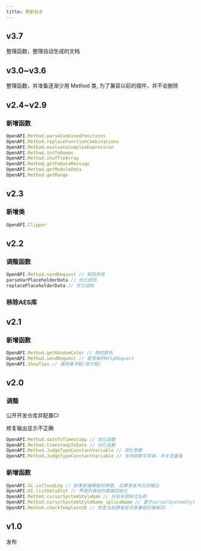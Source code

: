 ```yaml
---
title: 更新日志
---
```


## v3.7

整理函数，整理自动生成的文档

## v3.0~v3.6

整理函数，并准备逐渐少用 Method 类, 为了兼容以前的插件，并不会删除

## v2.4~v2.9

### 新增函数

```ts [ts]
OpenAPI.Method.parseCombinedFunctions
OpenAPI.Method.replaceFunctionCombinations
OpenAPI.Method.evaluateComplexExpression
OpenAPI.Method.intToRoman
OpenAPI.Method.shuffleArray
OpenAPI.Method.getFeDataMessage
OpenAPI.Method.getModuleData
OpenAPI.Method.getRange
```

## v2.3

### 新增类

```ts [ts]
OpenAPI.Clipper
```

## v2.2

### 调整函数

```ts [ts]
OpenAPI.Method.sendRequest // 即将弃用
parseVarPlaceholderData // 优化结构
replacePlaceholderData // 优化结构
```

### 移除AES库

## v2.1

### 新增函数

```ts [ts]
OpenAPI.Method.getRandomColor // 随机颜色
OpenAPI.Method.sendRequest // 更简单的HttpRequest
OpenAPI.ShowTips // 通用悬浮框(提示框)
```

## v2.0

### 调整

公开开发仓库并配置CI

修复输出显示不正确

```ts [ts]
OpenAPI.Method.dateToTimestamp // 优化函数
OpenAPI.Method.timestampToDate // 优化函数
OpenAPI.Method.JudgeTypeConstantVariable // 简化参数
OpenAPI.Method.JudgeTypeConstantVariable // 支持获取字符串、开关变量值
```

### 新增函数

```ts [ts]
OpenAPI.GC.isCloudLog // 如果是编辑器则弹窗, 如果是发布后则输出
OpenAPI.UI.listDataInit // 界面列表组件数据初始化
OpenAPI.Method.cursorSystemStyleNam // 光标系统样式名称
OpenAPI.Method.cursorSystemStyleName_spliceName // 基于cursorSystemStyleName来弹出指定名称
OpenAPI.Method.checkTemplateID // 检查当前模板是否是兼容的模板ID
```

## v1.0

发布
